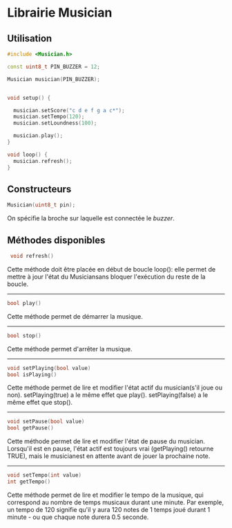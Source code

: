 # Librairie Musician

## Utilisation

```cpp
#include <Musician.h>

const uint8_t PIN_BUZZER = 12;

Musician musician(PIN_BUZZER);


void setup() {

  musician.setScore("c d e f g a c*");
  musician.setTempo(120);
  musician.setLoundness(100);

  musician.play();
}

void loop() {
  musician.refresh();
}

```

## Constructeurs
```cpp
Musician(uint8_t pin);
```
On spécifie la broche sur laquelle est connectée le *buzzer*.

## Méthodes disponibles
```cpp
 void refresh()
```
Cette méthode doit être placée en début de boucle loop(): elle permet de mettre à jour l'état du Musiciansans bloquer l'exécution du reste de la boucle.

---
```cpp
bool play()
```
Cette méthode permet de démarrer la musique.

---
```cpp
bool stop()
```
Cette méthode permet d'arrêter la musique.

---
```cpp
void setPlaying(bool value)
bool isPlaying()
```
Cette méthode permet de lire et modifier l'état actif du musician(s'il joue ou non).
setPlaying(true) a le même effet que play(). 
setPlaying(false) a le même effet que stop(). 

---
```cpp
void setPause(bool value)
bool getPause()
```
Cette méthode permet de lire et modifier l'état de pause du musician. Lorsqu'il est en pause, l'état actif est toujours vrai (getPlaying() retourne TRUE), mais le musicianest en attente avant de jouer la prochaine note.

---
```cpp
void setTempo(int value)
int getTempo()
```
Cette méthode permet de lire et modifier le tempo de la musique, qui correspond au nombre de temps musicaux durant une minute. Par exemple, un tempo de 120 signifie qu'il y aura 120 notes de 1 temps joué durant 1 minute - ou que chaque note durera 0.5 seconde.
